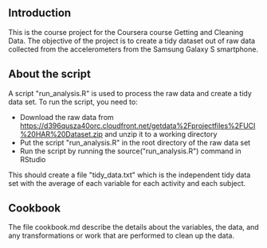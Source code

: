 Introduction
------------
This is the course project for the Coursera course Getting and Cleaning Data. The objective of the project is to create a tidy dataset out of raw data collected from the accelerometers from the Samsung Galaxy S smartphone.

About the script
----------------
A script "run_analysis.R" is used to process the raw data and create a tidy data set. To run the script, you need to:
* Download the raw data from https://d396qusza40orc.cloudfront.net/getdata%2Fprojectfiles%2FUCI%20HAR%20Dataset.zip and unzip it to a working directory
* Put the script "run_analysis.R" in the root directory of the raw data set
* Run the script by running the source("run_analysis.R") command in RStudio

This should create a file "tidy_data.txt" which is the independent tidy data set with the average of each variable for each activity and each subject.

Cookbook
--------
The file cookbook.md describe the details about the variables, the data, and any transformations or work that are performed to clean up the data.

